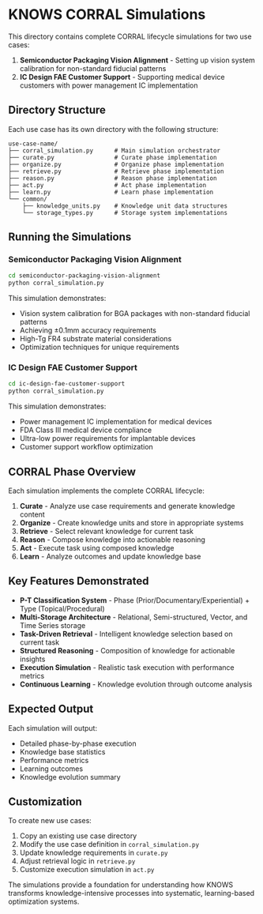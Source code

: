 # KNOWS CORRAL Simulations

This directory contains complete CORRAL lifecycle simulations for two use cases:

1. **Semiconductor Packaging Vision Alignment** - Setting up vision system calibration for non-standard fiducial patterns
2. **IC Design FAE Customer Support** - Supporting medical device customers with power management IC implementation

## Directory Structure

Each use case has its own directory with the following structure:

```
use-case-name/
├── corral_simulation.py      # Main simulation orchestrator
├── curate.py                 # Curate phase implementation
├── organize.py               # Organize phase implementation
├── retrieve.py               # Retrieve phase implementation
├── reason.py                 # Reason phase implementation
├── act.py                    # Act phase implementation
├── learn.py                  # Learn phase implementation
└── common/
    ├── knowledge_units.py    # Knowledge unit data structures
    └── storage_types.py      # Storage system implementations
```

## Running the Simulations

### Semiconductor Packaging Vision Alignment

```bash
cd semiconductor-packaging-vision-alignment
python corral_simulation.py
```

This simulation demonstrates:
- Vision system calibration for BGA packages with non-standard fiducial patterns
- Achieving ±0.1mm accuracy requirements
- High-Tg FR4 substrate material considerations
- Optimization techniques for unique requirements

### IC Design FAE Customer Support

```bash
cd ic-design-fae-customer-support
python corral_simulation.py
```

This simulation demonstrates:
- Power management IC implementation for medical devices
- FDA Class III medical device compliance
- Ultra-low power requirements for implantable devices
- Customer support workflow optimization

## CORRAL Phase Overview

Each simulation implements the complete CORRAL lifecycle:

1. **Curate** - Analyze use case requirements and generate knowledge content
2. **Organize** - Create knowledge units and store in appropriate systems
3. **Retrieve** - Select relevant knowledge for current task
4. **Reason** - Compose knowledge into actionable reasoning
5. **Act** - Execute task using composed knowledge
6. **Learn** - Analyze outcomes and update knowledge base

## Key Features Demonstrated

- **P-T Classification System** - Phase (Prior/Documentary/Experiential) + Type (Topical/Procedural)
- **Multi-Storage Architecture** - Relational, Semi-structured, Vector, and Time Series storage
- **Task-Driven Retrieval** - Intelligent knowledge selection based on current task
- **Structured Reasoning** - Composition of knowledge for actionable insights
- **Execution Simulation** - Realistic task execution with performance metrics
- **Continuous Learning** - Knowledge evolution through outcome analysis

## Expected Output

Each simulation will output:
- Detailed phase-by-phase execution
- Knowledge base statistics
- Performance metrics
- Learning outcomes
- Knowledge evolution summary

## Customization

To create new use cases:
1. Copy an existing use case directory
2. Modify the use case definition in `corral_simulation.py`
3. Update knowledge requirements in `curate.py`
4. Adjust retrieval logic in `retrieve.py`
5. Customize execution simulation in `act.py`

The simulations provide a foundation for understanding how KNOWS transforms knowledge-intensive processes into systematic, learning-based optimization systems. 